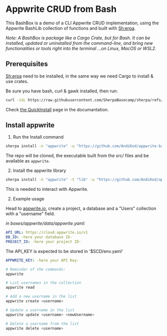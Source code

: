 # Appwrite CRUD from Bash 

This BashBox is a demo of a CLI Appwrite CRUD implementation, using the Appwrite BashLib collection of functions and built with [Sh:erpa](https://sherpa-cli.netlify.app/). 

_Note: A BashBox is package like a Cargo Crate, but for Bash. It can be installed, updated or uninstalled from the command-line, and bring new functionalities or tools right into the terminal ...on Linux, MacOS or WSL2._

## Prerequisites

[Sh:erpa](https://github.com/SherpaCLI/sherpa) need to be installed, in the same way we need Cargo to install & use crates.

Be sure you have bash, curl & gawk installed, then run:

```bash
curl -sSL https://raw.githubusercontent.com/SherpaBasecamp/sherpa/refs/heads/master/tools/install.sh | bash
```

Check [the QuickInstall](https://sherpa-cli.netlify.app/install/install/) page in the documantation.

## Install appwrite

1. Run the Install command

```bash
sherpa install -n "appwrite" -u "https://github.com/AndiKod/appwrite-bashbox.git"
```

The repo will be cloned, the executable built from the src/ files and be available as `appwrite`.

2. Install the appwrite library

```bash 
sherpa install -n "appwrite" -t "lib" -u "https://github.com/AndiKod/appwrite-bashlib.git"
``` 
This is needed to interact with Appwrite.


2. Example usage

Head to [appwrite.io](https://appwrite.io), create a project, a database and a "Users" collection with a "username" field.

_in boxes/appwrite/data/appwrite.yaml:_

```yaml [data/appwrite.yaml]
API_URL: https://cloud.appwrite.io/v1
DB_ID: -here your database ID-
PROJECT_ID: -here your project ID-            
```
The API_KEY is expected to be stored in '$SCD/env.yaml'

```yaml
APPWRITE_KEY: -here your API Key-
```

```bash
# Reminder of the commands:
appwrite

# List usernames in the collection
appwrite read

# Add a new username in the list
appwrite create <username>

# Update a username in the list
appwrite update <username> <newUsername>

# Delete a username from the list
appwrite delete <username>
```